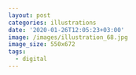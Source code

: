 ```yaml
---
layout: post
categories: illustrations
date: '2020-01-26T12:05:23+03:00'
image: /images/illustration_68.jpg
image_size: 550x672
tags:
  - digital
---
```

